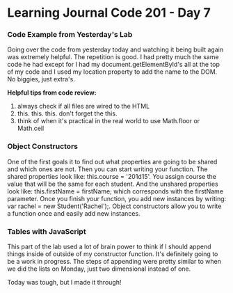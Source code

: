 # Learning Journal Code 201 - Day 7

### Code Example from Yesterday's Lab
Going over the code from yesterday today and watching it being built again was extremely helpful. The repetition is good. I had pretty much the same code he had except for I had my document.getElementById's all at the top of my code and I used my location property to add the name to the DOM. No biggies, just extra's.

<b>Helpful tips from code review:</b><br>
1. always check if all files are wired to the HTML <br>
2. this. this. this. don't forget the this. <br>
3. think of when it's practical in the real world to use Math.floor or Math.ceil

### Object Constructors
One of the first goals it to find out what properties are going to be shared and which ones are not. Then you can start writing your function. The shared properties look like: this.course = '201d15'. You assign course the value that will be the same for each student. And the unshared properties look like: this.firstName = firstName; which corresponds with the firstName parameter. Once you finish your function, you add new instances by writing: var rachel = new Student('Rachel');. Object constructors allow you to write a function once and easily add new instances.

### Tables with JavaScript
This part of the lab used a lot of brain power to think if I should append things inside of outside of my constructor function. It's definitely going to be a work in progress. The steps of appending were pretty similar to when we did the lists on Monday, just two dimensional instead of one.

Today was tough, but I made it through!
